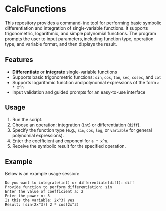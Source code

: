 # CalcFunctions

This repository provides a command-line tool for performing basic symbolic differentiation and integration of single-variable functions. It supports trigonometric, logarithmic, and simple polynomial functions. The program prompts the user to input parameters, including function type, operation type, and variable format, and then displays the result.

## Features
- **Differentiate** or **integrate** single-variable functions
- Supports basic trigonometric functions: `sin`, `cos`, `tan`, `sec`, `cosec`, and `cot`
- Supports logarithmic function and polynomial expressions of the form `a * x^n`
- Input validation and guided prompts for an easy-to-use interface

## Usage
1. Run the script.
2. Choose an operation: integration (`int`) or differentiation (`diff`).
3. Specify the function type (e.g., `sin`, `cos`, `log`, or `variable` for general polynomial expressions).
4. Enter the coefficient and exponent for `a * x^n`.
5. Receive the symbolic result for the specified operation.

## Example
Below is an example usage session:
```shell
Do you want to integrate(int) or differentiate(diff): diff
Provide function to perform differentiation: sin
Enter the value of coefficient a: 2
Enter the power n: 3
Is this the variable: 2x^3? yes
Result: [sin(2x^3)] 2 * cos(2x^3)
